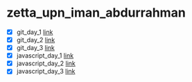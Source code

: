 # zetta_upn_iman_abdurrahman

- [x] git_day_1 [link](https://github.com/kentangtelo/zetta_upn_iman_abdurrahman/tree/git_day_1)
- [x] git_day_2 [link](https://github.com/kentangtelo/zetta_upn_iman_abdurrahman/tree/git_day_2)
- [x] git_day_3 [link](https://github.com/kentangtelo/zetta_upn_iman_abdurrahman/tree/git_day_3)
- [x] javascript_day_1 [link](https://github.com/kentangtelo/zetta_upn_iman_abdurrahman/tree/javascript_day_1)
- [x] javascript_day_2 [link](https://github.com/kentangtelo/zetta_upn_iman_abdurrahman/tree/javascript_day_2)
- [x] javascript_day_3 [link](https://github.com/kentangtelo/zetta_upn_iman_abdurrahman/tree/javascript_day_3)
